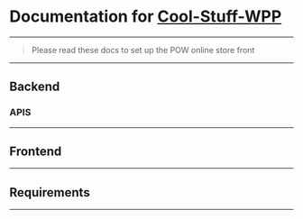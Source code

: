 # Documentation for [Cool-Stuff-WPP][1]

---

> Please read these docs to set up the POW online store front

---

## Backend
### APIS


---

## Frontend



---

## Requirements

---

[1]: https://github.com/pick-of-week/cool-stuff-WPP 'POW'
